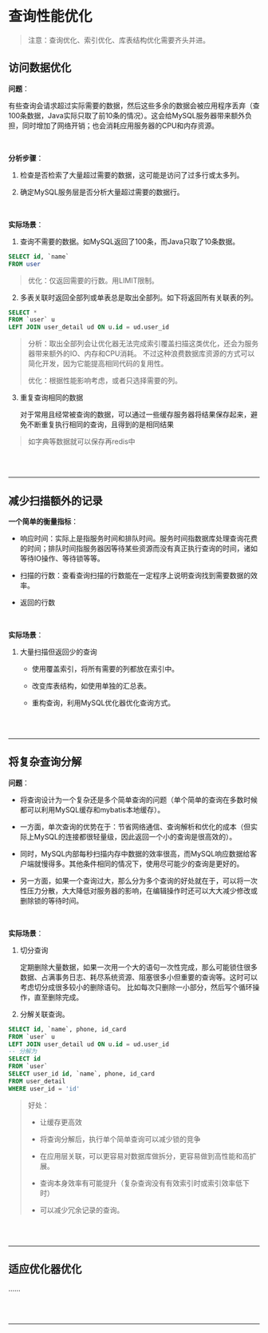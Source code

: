 # 查询性能优化

> 注意：查询优化、索引优化、库表结构优化需要齐头并进。

## 访问数据优化
**问题**：

有些查询会请求超过实际需要的数据，然后这些多余的数据会被应用程序丢弃（查100条数据，Java实际只取了前10条的情况）。这会给MySQL服务器带来额外负担，同时增加了网络开销；也会消耗应用服务器的CPU和内存资源。

<br>

**分析步骤**：

1. 检查是否检索了大量超过需要的数据，这可能是访问了过多行或太多列。

1. 确定MySQL服务层是否分析大量超过需要的数据行。

<br>

**实际场景**：

1. 查询不需要的数据。如MySQL返回了100条，而Java只取了10条数据。
```sql
SELECT id, `name`
FROM user
```
> 优化：仅返回需要的行数。用LIMIT限制。

2. 多表关联时返回全部列或单表总是取出全部列。如下将返回所有关联表的列。
```sql
SELECT *
FROM `user` u
LEFT JOIN user_detail ud ON u.id = ud.user_id
```
> 
>分析：取出全部列会让优化器无法完成索引覆盖扫描这类优化，还会为服务器带来额外的IO、内存和CPU消耗。
>不过这种浪费数据库资源的方式可以简化开发，因为它能提高相同代码的复用性。
>  
>优化：根据性能影响考虑，或者只选择需要的列。

3. 重复查询相同的数据

    对于常用且经常被查询的数据，可以通过一些缓存服务器将结果保存起来，避免不断重复执行相同的查询，且得到的是相同结果
> 如字典等数据就可以保存再redis中


<br><br>

---

## 减少扫描额外的记录

**一个简单的衡量指标**：

- 响应时间：实际上是指服务时间和排队时间。服务时间指数据库处理查询花费的时间；排队时间指服务器因等待某些资源而没有真正执行查询的时间，诸如等待IO操作、等待锁等等。

- 扫描的行数：查看查询扫描的行数能在一定程序上说明查询找到需要数据的效率。

- 返回的行数

<br>

**实际场景**：

1. 大量扫描但返回少的查询
    
    - 使用覆盖索引，将所有需要的列都放在索引中。
    
    - 改变库表结构，如使用单独的汇总表。
    
    - 重构查询，利用MySQL优化器优化查询方式。



<br><br>

---

## 将复杂查询分解
**问题**：

- 将查询设计为一个复杂还是多个简单查询的问题（单个简单的查询在多数时候都可以利用MySQL缓存和mybatis本地缓存）。

- 一方面，单次查询的优势在于：节省网络通信、查询解析和优化的成本（但实际上MySQL的连接都很轻量级，因此返回一个小的查询是很高效的）。

- 同时，MySQL内部每秒扫描内存中数据的效率很高，而MySQL响应数据给客户端就慢得多。其他条件相同的情况下，使用尽可能少的查询是更好的。

- 另一方面，如果一个查询过大，那么分为多个查询的好处就在于，可以将一次性压力分散，大大降低对服务器的影响，在编辑操作时还可以大大减少修改或删除锁的等待时间。

<br>

**实际场景**：

1. 切分查询

    定期删除大量数据，如果一次用一个大的语句一次性完成，那么可能锁住很多数据、占满事务日志、耗尽系统资源、阻塞很多小但重要的查询等。这时可以考虑切分成很多较小的删除语句。
比如每次只删除一小部分，然后写个循环操作，直至删除完成。


2. 分解关联查询。

```sql
SELECT id, `name`, phone, id_card
FROM `user` u
LEFT JOIN user_detail ud ON u.id = ud.user_id
-- 分解为
SELECT id
FROM `user`
SELECT user_id id, `name`, phone, id_card
FROM user_detail
WHERE user_id = 'id'
```
>好处：
>
>- 让缓存更高效
>
>- 将查询分解后，执行单个简单查询可以减少锁的竞争
>
>- 在应用层关联，可以更容易对数据库做拆分，更容易做到高性能和高扩展。
>
>- 查询本身效率有可能提升（复杂查询没有有效索引时或索引效率低下时）
>
>- 可以减少冗余记录的查询。


<br><br>

---

## 适应优化器优化

……


<br><br>

---